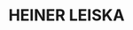 ---
layout: home
title: HEINER LEISKA
image: /img/LEISKA_201808c01b.jpg
alt: HEINER LEISKA
text:
    top: "Ganz frisch:"
    bottom: "Mein Kuchenbuch für Liebhaber ist verfügbar!"
---